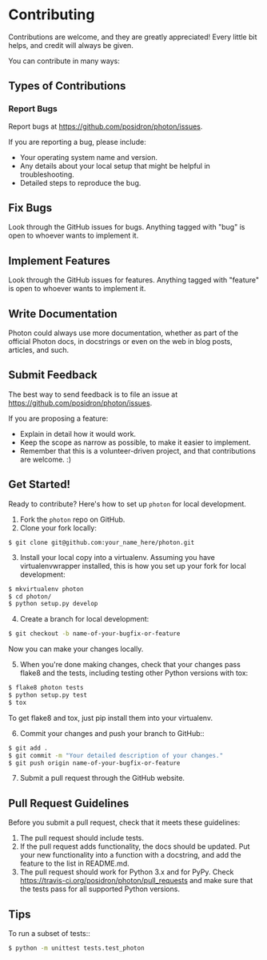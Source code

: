 # Contributing


Contributions are welcome, and they are greatly appreciated! Every little bit helps, and credit will always be given.

You can contribute in many ways:

## Types of Contributions


### Report Bugs

Report bugs at https://github.com/posidron/photon/issues.

If you are reporting a bug, please include:

* Your operating system name and version.
* Any details about your local setup that might be helpful in troubleshooting.
* Detailed steps to reproduce the bug.

## Fix Bugs

Look through the GitHub issues for bugs. Anything tagged with "bug" is open to whoever wants to implement it.

## Implement Features

Look through the GitHub issues for features. Anything tagged with "feature"
is open to whoever wants to implement it.

## Write Documentation

Photon could always use more documentation, whether as part of the official Photon docs, in docstrings or even on the web in blog posts, articles, and such.


## Submit Feedback

The best way to send feedback is to file an issue at https://github.com/posidron/photon/issues.

If you are proposing a feature:

* Explain in detail how it would work.
* Keep the scope as narrow as possible, to make it easier to implement.
* Remember that this is a volunteer-driven project, and that contributions
  are welcome. :)


## Get Started!

Ready to contribute? Here's how to set up `photon` for local development.

1. Fork the `photon` repo on GitHub.
2. Clone your fork locally:
```
$ git clone git@github.com:your_name_here/photon.git
```

3. Install your local copy into a virtualenv. Assuming you have virtualenvwrapper installed, this is how you set up your fork for local development:
```bash
$ mkvirtualenv photon
$ cd photon/
$ python setup.py develop
```

4. Create a branch for local development:
```bash
$ git checkout -b name-of-your-bugfix-or-feature
```

   Now you can make your changes locally.

5. When you're done making changes, check that your changes pass flake8 and the tests, including testing other Python versions with tox:
```bash
$ flake8 photon tests
$ python setup.py test
$ tox
```

   To get flake8 and tox, just pip install them into your virtualenv.

6. Commit your changes and push your branch to GitHub::
```bash
$ git add .
$ git commit -m "Your detailed description of your changes."
$ git push origin name-of-your-bugfix-or-feature
```

7. Submit a pull request through the GitHub website.

## Pull Request Guidelines

Before you submit a pull request, check that it meets these guidelines:

1. The pull request should include tests.
2. If the pull request adds functionality, the docs should be updated. Put your new functionality into a function with a docstring, and add the feature to the list in README.md.
3. The pull request should work for Python 3.x and for PyPy. Check 
https://travis-ci.org/posidron/photon/pull_requests and make sure that the tests pass for all supported Python versions.

## Tips
To run a subset of tests::

```bash
$ python -m unittest tests.test_photon
```
